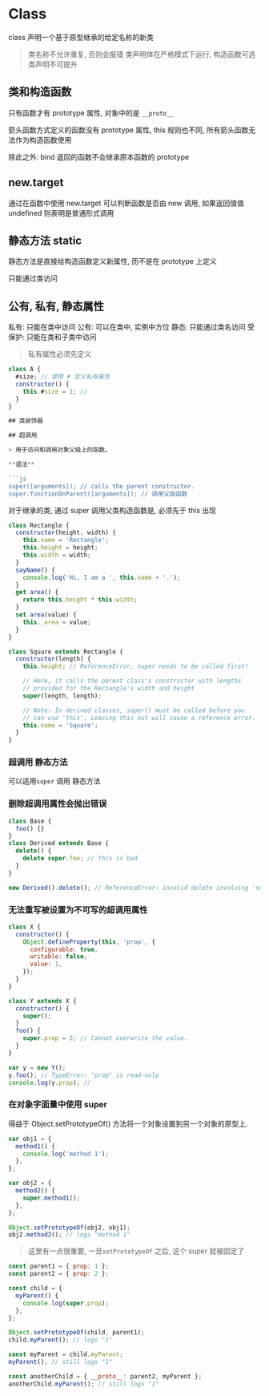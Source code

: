 # Class

class 声明一个基于原型继承的给定名称的新类

> 类名称不允许重复, 否则会报错
> 类声明体在严格模式下运行, 构造函数可选
> 类声明不可提升

## 类和构造函数

只有函数才有 prototype 属性, 对象中的是 `__proto__`

箭头函数方式定义的函数没有 prototype 属性, this 规则也不同, 所有箭头函数无法作为构造函数使用

除此之外: bind 返回的函数不会继承原本函数的 prototype

## new.target

通过在函数中使用 new.target 可以判断函数是否由 new 调用, 如果返回值值 undefined 则表明是普通形式调用

## 静态方法 static

静态方法是直接给构造函数定义新属性, 而不是在 prototype 上定义

只能通过类访问

## 公有, 私有, 静态属性

私有: 只能在类中访问
公有: 可以在类中, 实例中方位
静态: 只能通过类名访问
受保护: 只能在类和子类中访问

> 私有属性必须先定义

````js
class A {
  #size; // 使用 # 定义私有属性
  constructor() {
    this.#size = 1; //
  }
}

## 类装饰器

## 超调用

> 用于访问和调用对象父级上的函数。

**语法**

```js
super([arguments]); // calls the parent constructor.
super.functionOnParent([arguments]); // 调用父级函数
````

对于继承的类, 通过 super 调用父类构造函数是, 必须先于 this 出现

```js
class Rectangle {
  constructor(height, width) {
    this.name = 'Rectangle';
    this.height = height;
    this.width = width;
  }
  sayName() {
    console.log('Hi, I am a ', this.name + '.');
  }
  get area() {
    return this.height * this.width;
  }
  set area(value) {
    this._area = value;
  }
}

class Square extends Rectangle {
  constructor(length) {
    this.height; // ReferenceError, super needs to be called first!

    // Here, it calls the parent class's constructor with lengths
    // provided for the Rectangle's width and height
    super(length, length);

    // Note: In derived classes, super() must be called before you
    // can use 'this'. Leaving this out will cause a reference error.
    this.name = 'Square';
  }
}
```

### 超调用 静态方法

可以适用`super` 调用 静态方法

### 删除超调用属性会抛出错误

```js
class Base {
  foo() {}
}
class Derived extends Base {
  delete() {
    delete super.foo; // this is bad
  }
}

new Derived().delete(); // ReferenceError: invalid delete involving 'super'.
```

### 无法重写被设置为不可写的超调用属性

```js
class X {
  constructor() {
    Object.defineProperty(this, 'prop', {
      configurable: true,
      writable: false,
      value: 1,
    });
  }
}

class Y extends X {
  constructor() {
    super();
  }
  foo() {
    super.prop = 2; // Cannot overwrite the value.
  }
}

var y = new Y();
y.foo(); // TypeError: "prop" is read-only
console.log(y.prop); //
```

### 在对象字面量中使用 super

得益于 Object.setPrototypeOf() 方法将一个对象设置到另一个对象的原型上.

```js
var obj1 = {
  method1() {
    console.log('method 1');
  },
};

var obj2 = {
  method2() {
    super.method1();
  },
};

Object.setPrototypeOf(obj2, obj1);
obj2.method2(); // logs "method 1"
```

> 这里有一点很重要, 一旦`setPrototypeOf` 之后, 这个 super 就被固定了

```js
const parent1 = { prop: 1 };
const parent2 = { prop: 2 };

const child = {
  myParent() {
    console.log(super.prop);
  },
};

Object.setPrototypeOf(child, parent1);
child.myParent(); // logs "1"

const myParent = child.myParent;
myParent(); // still logs "1"

const anotherChild = { __proto__: parent2, myParent };
anotherChild.myParent(); // still logs "1"
```

